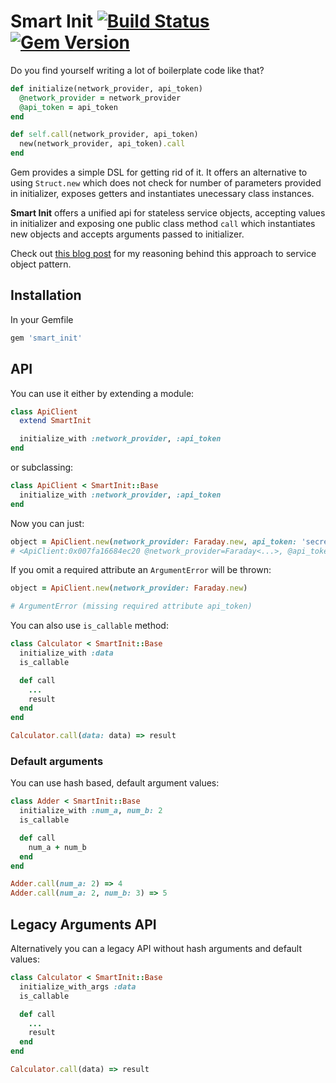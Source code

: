 # Smart Init [![Build Status](https://travis-ci.org/pawurb/smart_init.svg)](https://travis-ci.org/pawurb/smart_init) [![Gem Version](https://badge.fury.io/rb/smart_init.svg)](http://badge.fury.io/rb/smart_init)

Do you find yourself writing a lot of boilerplate code like that?

```ruby
def initialize(network_provider, api_token)
  @network_provider = network_provider
  @api_token = api_token
end

def self.call(network_provider, api_token)
  new(network_provider, api_token).call
end
```

Gem provides a simple DSL for getting rid of it. It offers an alternative to using `Struct.new` which does not check for number of parameters provided in initializer, exposes getters and instantiates unecessary class instances.

**Smart Init** offers a unified api for stateless service objects, accepting values in initializer and exposing one public class method `call` which instantiates new objects and accepts arguments passed to initializer.

Check out [this blog post](https://pawelurbanek.com/2018/02/12/ruby-on-rails-service-objects-and-testing-in-isolation/) for my reasoning behind this approach to service object pattern.

## Installation

In your Gemfile

```ruby
gem 'smart_init'
```

## API

You can use it either by extending a module:

```ruby
class ApiClient
  extend SmartInit

  initialize_with :network_provider, :api_token
end

```

or subclassing:

```ruby
class ApiClient < SmartInit::Base
  initialize_with :network_provider, :api_token
end

```

Now you can just:

```ruby
object = ApiClient.new(network_provider: Faraday.new, api_token: 'secret_token')
# <ApiClient:0x007fa16684ec20 @network_provider=Faraday<...>, @api_token="secret_token">
```

If you omit a required attribute an `ArgumentError` will be thrown:

```ruby
object = ApiClient.new(network_provider: Faraday.new)

# ArgumentError (missing required attribute api_token)
```

You can also use `is_callable` method:

```ruby
class Calculator < SmartInit::Base
  initialize_with :data
  is_callable

  def call
    ...
    result
  end
end

Calculator.call(data: data) => result
```

### Default arguments

You can use hash based, default argument values:

```ruby
class Adder < SmartInit::Base
  initialize_with :num_a, num_b: 2
  is_callable

  def call
    num_a + num_b
  end
end

Adder.call(num_a: 2) => 4
Adder.call(num_a: 2, num_b: 3) => 5

```

## Legacy Arguments API

Alternatively you can a legacy API without hash arguments and default values:

```ruby
class Calculator < SmartInit::Base
  initialize_with_args :data
  is_callable

  def call
    ...
    result
  end
end

Calculator.call(data) => result
```
